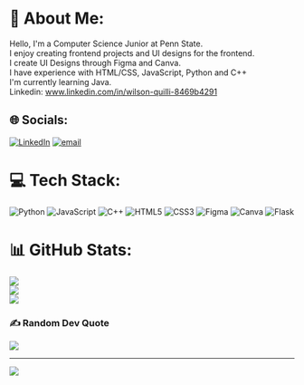 # 💫 About Me:
Hello, I'm a Computer Science Junior at Penn State.<br>I enjoy creating frontend projects and UI designs for the frontend.<br>I create UI Designs through Figma and Canva.<br>I have experience with HTML/CSS, JavaScript, Python and C++<br>I'm currently learning Java.<br> Linkedin: www.linkedin.com/in/wilson-quilli-8469b4291


## 🌐 Socials:
[![LinkedIn](https://img.shields.io/badge/LinkedIn-%230077B5.svg?logo=linkedin&logoColor=white)](https://linkedin.com/in/wilson-quilli) [![email](https://img.shields.io/badge/Email-D14836?logo=gmail&logoColor=white)](mailto:wilo240105@gmail.com) 

# 💻 Tech Stack:
![Python](https://img.shields.io/badge/python-3670A0?style=for-the-badge&logo=python&logoColor=ffdd54) ![JavaScript](https://img.shields.io/badge/javascript-%23323330.svg?style=for-the-badge&logo=javascript&logoColor=%23F7DF1E) ![C++](https://img.shields.io/badge/c++-%2300599C.svg?style=for-the-badge&logo=c%2B%2B&logoColor=white) ![HTML5](https://img.shields.io/badge/html5-%23E34F26.svg?style=for-the-badge&logo=html5&logoColor=white) ![CSS3](https://img.shields.io/badge/css3-%231572B6.svg?style=for-the-badge&logo=css3&logoColor=white) ![Figma](https://img.shields.io/badge/figma-%23F24E1E.svg?style=for-the-badge&logo=figma&logoColor=white) ![Canva](https://img.shields.io/badge/Canva-%2300C4CC.svg?style=for-the-badge&logo=Canva&logoColor=white) ![Flask](https://img.shields.io/badge/flask-%23000.svg?style=for-the-badge&logo=flask&logoColor=white)
# 📊 GitHub Stats:
![](https://github-readme-stats.vercel.app/api?username=wilsonquilli&theme=dark&hide_border=false&include_all_commits=false&count_private=false)<br/>
![](https://nirzak-streak-stats.vercel.app/?user=wilsonquilli&theme=dark&hide_border=false)<br/>
![](https://github-readme-stats.vercel.app/api/top-langs/?username=wilsonquilli&theme=dark&hide_border=false&include_all_commits=false&count_private=false&layout=compact)

### ✍️ Random Dev Quote
![](https://quotes-github-readme.vercel.app/api?type=horizontal&theme=radical)

---
[![](https://visitcount.itsvg.in/api?id=wilsonquilli&icon=0&color=0)](https://visitcount.itsvg.in)

<!-- Proudly created with GPRM ( https://gprm.itsvg.in ) -->

